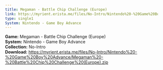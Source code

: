 ```yaml
---
title: Megaman - Battle Chip Challenge (Europe)
link: https://myrient.erista.me/files/No-Intro/Nintendo%20-%20Game%20Boy%20Advance/Megaman%20-%20Battle%20Chip%20Challenge%20(Europe).zip
type: single1
System: Nintendo - Game Boy Advance
---
```

<b>Game:</b> Megaman - Battle Chip Challenge (Europe)<br>
<b>System:</b> Nintendo - Game Boy Advance<br>
<b>Collection:</b> No-Intro<br>
<b>Download:</b> https://myrient.erista.me/files/No-Intro/Nintendo%20-%20Game%20Boy%20Advance/Megaman%20-%20Battle%20Chip%20Challenge%20(Europe).zip